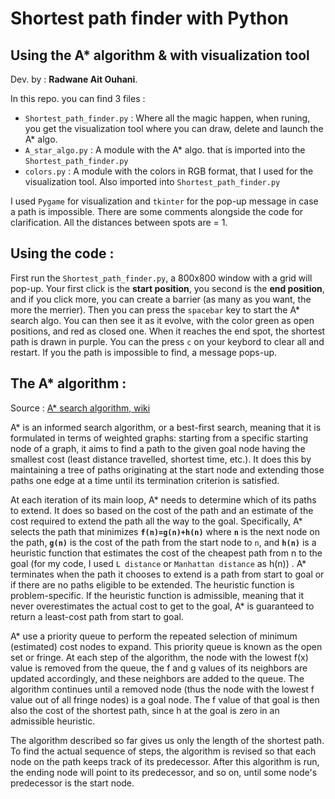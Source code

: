 # Shortest path finder with Python
## Using the A* algorithm & with visualization tool 

Dev. by : **Radwane Ait Ouhani**.


In this repo. you can find 3 files :
* `Shortest_path_finder.py` : Where all the magic happen, when runing, you get the visualization tool where you can draw, delete and launch the A* algo. 
* `A_star_algo.py` : A module with the A* algo. that is imported into the `Shortest_path_finder.py`
* `colors.py` : A module with the colors in RGB format, that I used for the visualization tool. Also imported into `Shortest_path_finder.py`

I used `Pygame` for visualization and `tkinter` for the pop-up message in case a path is impossible. There are some comments alongside the code for clarification.
All the distances between spots are = 1.    

## Using the code : 

First run the `Shortest_path_finder.py`, a 800x800 window with a grid will pop-up. Your first click is the **start position**, you second is the **end position**, 
and if you click more, you can create a barrier (as many as you want, the more the merrier). Then you can press the `spacebar` key to start the A* search algo. You
can then see it as it evolve, with the color green as open positions, and red as closed one. When it reaches the end spot, the shortest path is drawn in purple. 
You can the press `c` on your keybord to clear all and restart. If you the path is impossible to find, a message pops-up. 

## The A* algorithm :
Source : [A* search algorithm, wiki](https://en.wikipedia.org/wiki/A*_search_algorithm)

A* is an informed search algorithm, or a best-first search, meaning that it is formulated in terms of weighted graphs: starting from a specific starting node 
of a graph, it aims to find a path to the given goal node having the smallest cost (least distance travelled, shortest time, etc.). It does this by maintaining
a tree of paths originating at the start node and extending those paths one edge at a time until its termination criterion is satisfied.

At each iteration of its main loop, A* needs to determine which of its paths to extend. It does so based on the cost of the path and an estimate of the cost 
required to extend the path all the way to the goal. Specifically, A* selects the path that minimizes **`f(n)=g(n)+h(n)`** where **`n`** is the next node 
on the path, **`g(n)`** is the cost of the path from the start node to `n`, and **`h(n)`** is a heuristic function that estimates the cost of the 
cheapest path from n to the goal (for my code, I used `L distance` or `Manhattan distance` as h(n)) . A* terminates when the path it chooses to extend is a path
from start to goal or if there are no paths eligible to be extended. The heuristic function is problem-specific. If the heuristic function is admissible, meaning 
that it never overestimates the actual cost to get to the goal, A* is guaranteed to return a least-cost path from start to goal.

A* use a priority queue to perform the repeated selection of minimum (estimated) cost nodes to expand. This priority queue is known
as the open set or fringe. At each step of the algorithm, the node with the lowest f(x) value is removed from the queue, the f and g values of its neighbors 
are updated accordingly, and these neighbors are added to the queue. The algorithm continues until a removed node (thus the node with the lowest f value out
of all fringe nodes) is a goal node. The f value of that goal is then also the cost of the shortest path, since h at the goal is zero in an admissible
heuristic.

The algorithm described so far gives us only the length of the shortest path. To find the actual sequence of steps, the algorithm is revised so 
that each node on the path keeps track of its predecessor. After this algorithm is run, the ending node will point to its predecessor, and so on, until some
node's predecessor is the start node.

